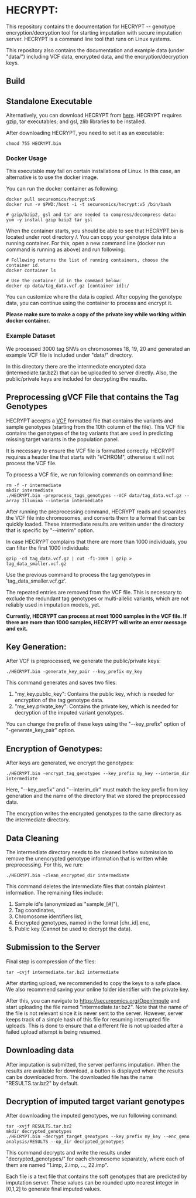 # HECRYPT: 

This repository contains the documentation for HECRYPT -- genotype encryption/decryption tool for starting imputation with secure imputation server. HECRYPT is a command line tool that runs on Linux systems.

This repository also contains the documentation and example data (under "data/") including VCF data, encrypted data, and the encryption/decryption keys. 

## Build ##

## Standalone Executable ##
Alternatively, you can download HECRYPT from [here](https://secureomics.org/Main/Web/HECRYPT.bin). HECRYPT requires gzip, tar executables; and gsl, zlib libraries to be installed.

After downloading HECRYPT, you need to set it as an executable:
```
chmod 755 HECRYPT.bin
```

### Docker Usage
This executable may fail on certain installations of Linux. In this case, an alternative is to use the docker image. 

You can run the docker container as following:
```
docker pull secureomics/hecrypt:v5
docker run -v $PWD:/host -i -t secureomics/hecrypt:v5 /bin/bash

# gzip/bzip2, gsl and tar are needed to compress/decompress data:
yum -y install gzip bzip2 tar gsl
```

When the container starts, you should be able to see that HECRYPT.bin is located under root directory /. You can copy your genotype data into a running container. For this, open a new command line (docker run command is running as above) and run following:
```
# Following returns the list of running containers, choose the container id.
docker container ls

# Use the container id in the command below:
docker cp data/tag_data.vcf.gz [container id]:/
```
You can customize where the data is copied. After copying the genotype data, you can continue using the container to process and encrypt it.

**Please make sure to make a copy of the private key while working within docker container.**

### Example Dataset

We processed 3000 tag SNVs on chromosomes 18, 19, 20 and generated an example VCF file is included under "data/" directory. 

In this directory there are the intermediate encrypted data (intermediate.tar.bz2) that can be uploaded to server directly. Also, the public/private keys are included for decrypting the results.

## Preprocessing gVCF File that contains the Tag Genotypes ##
HECRYPT accepts a [VCF](https://samtools.github.io/hts-specs/VCFv4.2.pdf) formatted file that contains the variants and sample genotypes (starting from the 10th column of the file). This VCF file contains the genotypes of the tag variants that are used in predicting missing target variants in the population panel.

It is necessary to ensure the VCF file is formatted correctly. HECRYPT requires a header line that starts with "#CHROM", otherwise it will not process the VCF file.

To process a VCF file, we run following commands on command line:
```
rm -f -r intermediate
mkdir intermediate
./HECRYPT.bin -preprocess_tags_genotypes --VCF data/tag_data.vcf.gz --array Illumina --interim intermediate
```
After running the preprocessing command, HECRYPT reads and separates the VCF file into chromosomes, and converts them to a format that can be quickly loaded. These intermediate results are written under the directory that is specific by "--interim" option. 

In case HECRYPT complains that there are more than 1000 individuals, you can filter the first 1000 individuals:
```
gzip -cd tag_data.vcf.gz | cut -f1-1009 | gzip > tag_data_smaller.vcf.gz
```
Use the previous command to process the tag genotypes in 'tag_data_smaller.vcf.gz'.

The repeated entries are removed from the VCF file. This is necessary to exclude the redundant tag genotypes or multi-allelic variants, which are not reliably used in imputation models, yet.

**Currently, HECRYPT can process at most 1000 samples in the VCF file. If there are more than 1000 samples, HECRYPT will write an error message and exit.**

## Key Generation:
After VCF is preprocessed, we generate the public/private keys:
```
./HECRYPT.bin -generate_key_pair --key_prefix my_key
```
This command generates and saves two files: 
1. "my_key.public_key": Contains the public key, which is needed for encryption of the tag genotype data.
2. "my_key.private_key": Contains the private key, which is needed for decryption of the imputed variant genotypes.

You can change the prefix of these keys using the "--key_prefix" option of "-generate_key_pair" option.

## Encryption of Genotypes:
After keys are generated, we encrypt the genotypes:
```
./HECRYPT.bin -encrypt_tag_genotypes --key_prefix my_key --interim_dir intermediate
```
Here, "--key_prefix" and "--interim_dir" must match the key prefix from key generation and the name of the directory that we stored the preprocessed data.

The encryption writes the encrypted genotypes to the same directory as the intermediate directory.

## Data Cleaning
The intermediate directory needs to be cleaned before submission to remove the unencrypted 
genotype information that is written while preprocessing. For this, we run:
```
./HECRYPT.bin -clean_encrypted_dir intermediate
```
This command deletes the intermediate files that contain plaintext information. The remaining files include:
1. Sample id's (anonymized as "sample_[#]"), 
2. Tag coordinates, 
3. Chromosome identifiers list, 
4. Encrypted genotypes, named in the format [chr_id].enc, 
5. Public key (Cannot be used to decrypt the data).

## Submission to the Server
Final step is compression of the files:
```
tar -cvjf intermediate.tar.bz2 intermediate
```
After starting upload, we recommended to copy the keys to a safe place. We also recommend saving your online folder identifier with the private key.

After this, you can navigate to https://secureomics.org/OpenImpute and start uploading the file named "intermediate.tar.bz2". Note that the name of the file is not relevant since it is never sent to the server. However, server keeps track of a simple hash of this file for resuming interrupted file uploads. This is done to ensure that a different file is not uploaded after a failed upload attempt is being resumed.

## Downloading data 
After imputation is submitted, the server performs imputation. When the results are available for download, a button is displayed where the results can be downloaded from. 
The downloaded file has the name "RESULTS.tar.bz2" by default.

## Decryption of imputed target variant genotypes
After downloading the imputed genotypes, we run following command:
```
tar -xvjf RESULTS.tar.bz2
mkdir decrypted_genotypes
./HECRYPT.bin -decrypt_target_genotypes --key_prefix my_key --enc_geno analysis/RESULTS --op_dir decrypted_genotypes
```
This command decrypts and write the results under "decrypted_genotypes/" for each chromosome separately, where each of them are named "1.imp, 2.imp, ..., 22.imp".

Each file is a text file that contains the soft genotypes that are predicted by imputation server. These values can be rounded upto nearest integer in [0,1,2] to generate final imputed values.